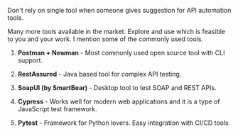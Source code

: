 Don't rely on single tool when someone gives suggestion for API automation tools.

Many more tools available in the market. Explore and use which is feasible to you and your work. I mention some of the commonly used tools.

  1. **Postman + Newman** - Most commonly used open source tool with CLI support. 

  2. **RestAssured** - Java based tool for complex API testing.

  3. **SoapUI (by SmartBear)** - Desktop tool to test SOAP and REST APIs.

  4. **Cypress** - Works well for modern web applications and it is a type of JavaScript test framework.

  5. **Pytest** - Framework for Python lovers. Easy integration with CI/CD tools.
